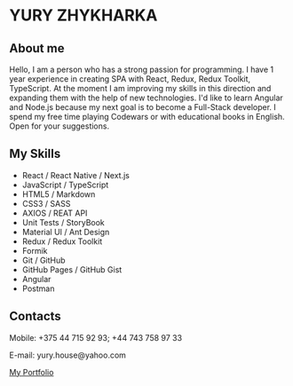 # YURY ZHYKHARKA
## About me
Hello, I am a person who has a strong passion for programming. I have 1 year experience in creating SPA with React, Redux, Redux Toolkit, TypeScript.
At the moment I am improving my skills in this direction and expanding them with the help of new technologies.
I'd like to learn Angular and Node.js because my next goal is to become a Full-Stack developer.
I spend my free time playing Codewars or with educational books in English.
Open for your suggestions.
## My Skills
- React / React Native / Next.js
- JavaScript / TypeScript
- HTML5 / Markdown
- CSS3 / SASS
- AXIOS / REAT API
- Unit Tests / StoryBook
- Material UI / Ant Design
- Redux / Redux Toolkit
- Formik
- Git / GitHub
- GitHub Pages / GitHub Gist
- Angular
- Postman
## Contacts
<p>Mobile: +375 44 715 92 93; +44 743 758 97 33</p>
<p>E-mail: yury.house@yahoo.com</p>
<p><a href="https://yuryhouse.github.io/yurasz-portfolio">My Portfolio</a></p>
